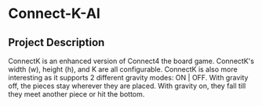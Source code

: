 # Connect-K-AI

## Project Description

ConnectK is an enhanced version of Connect4 the board game. ConnectK's width (w), height (h), and K are all configurable. ConnectK is also more interesting as it supports 2 different gravity modes: ON | OFF. With gravity off, the pieces stay wherever they are placed. With gravity on, they fall till they meet another piece or hit the bottom.
